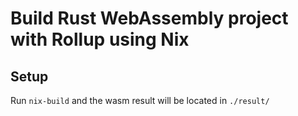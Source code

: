 # Build Rust WebAssembly project with Rollup using Nix

## Setup

Run `nix-build` and the wasm result will be located in `./result/`
